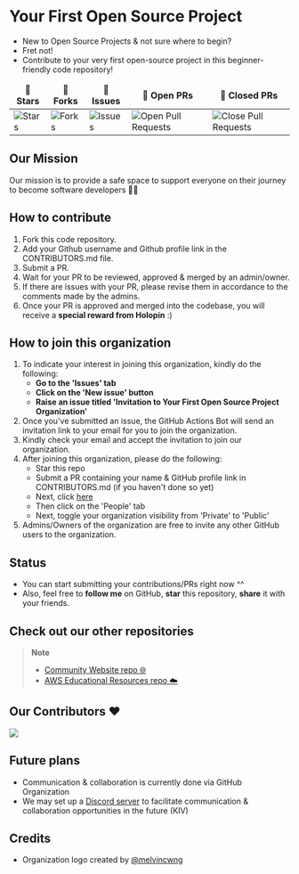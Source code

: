# Your First Open Source Project

- New to Open Source Projects & not sure where to begin?
- Fret not!
- Contribute to your very first open-source project in this beginner-friendly code repository!

<table >
    <thead align="center">
        <tr border: 1px;>
            <td><b>🌟 Stars</b></td>
            <td><b>🍴 Forks</b></td>
            <td><b>🐛 Issues</b></td>
            <td><b>🔔 Open PRs</b></td>
            <td><b>🔕 Closed PRs</b></td>
        </tr>
     </thead>
    <tbody>
         <tr>
            <td><img alt="Stars" src="https://img.shields.io/github/stars/yfosp/start-here?style=flat&logo=github"/></td>
             <td><img alt="Forks" src="https://img.shields.io/github/forks/yfosp/start-here?style=flat&logo=github"/></td>
            <td><img alt="Issues" src="https://img.shields.io/github/issues/yfosp/start-here?style=flat&logo=github"/></td>
            <td><img alt="Open Pull Requests" src="https://img.shields.io/github/issues-pr/yfosp/start-here?style=flat&logo=github"/></td>
           <td><img alt="Close Pull Requests" src="https://img.shields.io/github/issues-pr-closed/yfosp/start-here?style=flat&color=critical&logo=github"/></td>
        </tr>
    </tbody>
</table>

## Our Mission

Our mission is to provide a safe space to support everyone on their journey to become software developers 👨‍💻

## How to contribute

1. Fork this code repository.
2. Add your Github username and Github profile link in the CONTRIBUTORS.md file.
3. Submit a PR.
4. Wait for your PR to be reviewed, approved & merged by an admin/owner.
5. If there are issues with your PR, please revise them in accordance to the comments made by the admins.
6. Once your PR is approved and merged into the codebase, you will receive a **special reward from Holopin** :)

## How to join this organization

1. To indicate your interest in joining this organization, kindly do the following:
   - **Go to the 'Issues' tab**
   - **Click on the 'New issue' button**
   - **Raise an issue titled 'Invitation to Your First Open Source Project Organization'**
2. Once you've submitted an issue, the GitHub Actions Bot will send an invitation link to your email for you to join the organization.
3. Kindly check your email and accept the invitation to join our organization.
4. After joining this organization, please do the following:
   - Star this repo
   - Submit a PR containing your name & GitHub profile link in CONTRIBUTORS.md (if you haven't done so yet)
   - Next, click [here](https://github.com/Your-First-Open-Source-Project)
   - Then click on the 'People' tab
   - Next, toggle your organization visibility from 'Private' to 'Public'
5. Admins/Owners of the organization are free to invite any other GitHub users to the organization.

## Status

- You can start submitting your contributions/PRs right now ^^
- Also, feel free to **follow me** on GitHub, **star** this repository, **share** it with your friends.

## Check out our other repositories

> **Note**
>
> - [Community Website repo 🌐](https://github.com/Your-First-Open-Source-Project/main-website)
> - [AWS Educational Resources repo ☁️](https://github.com/Your-First-Open-Source-Project/aws-resources)

## Our Contributors ❤️

<a href="https://github.com/yfosp/start-here/graphs/contributors">
  <img src="https://contrib.rocks/image?repo=yfosp/start-here" />
</a>

## Future plans

- Communication & collaboration is currently done via GitHub Organization
- We may set up a [Discord server](https://discord.com/) to facilitate communication & collaboration opportunities in the future (KIV)

## Credits

- Organization logo created by [@melvincwng](https://github.com/melvincwng)
